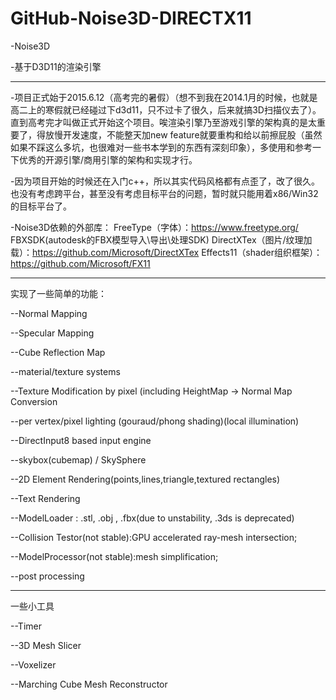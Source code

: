 # GitHub-Noise3D-DIRECTX11

-Noise3D

-基于D3D11的渲染引擎

----------------------------------------------

-项目正式始于2015.6.12（高考完的暑假）（想不到我在2014.1月的时候，也就是高二上的寒假就已经碰过下d3d11，只不过卡了很久，后来就搞3D扫描仪去了）。直到高考完才叫做正式开始这个项目。唉渲染引擎乃至游戏引擎的架构真的是太重要了，得放慢开发速度，不能整天加new feature就要重构和给以前擦屁股（虽然如果不踩这么多坑，也很难对一些书本学到的东西有深刻印象），多使用和参考一下优秀的开源引擎/商用引擎的架构和实现才行。

-因为项目开始的时候还在入门c++，所以其实代码风格都有点歪了，改了很久。也没有考虑跨平台，甚至没有考虑目标平台的问题，暂时就只能用着x86/Win32的目标平台了。

-Noise3D依赖的外部库：
FreeType（字体）：https://www.freetype.org/
FBXSDK(autodesk的FBX模型导入\导出\处理SDK)
DirectXTex（图片/纹理加载）：https://github.com/Microsoft/DirectXTex
Effects11（shader组织框架）：https://github.com/Microsoft/FX11

------------------------------------------------------

实现了一些简单的功能：

--Normal Mapping

--Specular Mapping

--Cube Reflection Map

--material/texture systems

--Texture Modification by pixel (including HeightMap -> Normal Map Conversion

--per vertex/pixel lighting (gouraud/phong shading)(local illumination)

--DirectInput8 based input engine

--skybox(cubemap) / SkySphere

--2D Element Rendering(points,lines,triangle,textured rectangles)

--Text Rendering

--ModelLoader : .stl, .obj , .fbx(due to unstability, .3ds is deprecated)

--Collision Testor(not stable):GPU accelerated ray-mesh intersection;

--ModelProcessor(not stable):mesh simplification;

--post processing

--------------------------------------------------

一些小工具

--Timer

--3D Mesh Slicer

--Voxelizer

--Marching Cube Mesh Reconstructor
